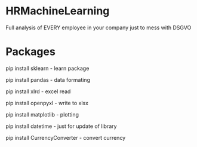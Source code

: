 # HRMachineLearning
Full analysis of EVERY employee in your company just to mess with DSGVO

# Packages
pip install sklearn - learn package

pip install pandas - data formating

pip install xlrd - excel read

pip install openpyxl - write to xlsx

pip install matplotlib - plotting

pip install datetime - just for update of library

pip install CurrencyConverter - convert currency